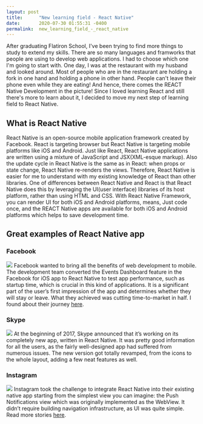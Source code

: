 ```yaml
---
layout: post
title:      "New learning field - React Native"
date:       2020-07-30 01:55:31 -0400
permalink:  new_learning_field_-_react_native
---
```


After graduating Flatiron School, I've been trying to find more things to study to extend my skills. There are so many languages and framworks that people are using to develop web applications. I had to choose which one I'm going to start with. One day, I was at the restaurant with my husband and looked around. Most of people who are in the restaurant are holding a fork in one hand and holding a phone in other hand. People can't leave their phone even while they are eating! 
And hence, there comes the REACT Native Development in the picture! Since I loved learning React and still there's more to learn about it, I decided to move my next step of learning field to React Native.


## What is React Native
React Native is an open-source mobile application framework created by Facebook. React is targeting browser but React Native is targeting mobile platforms like iOS and Android. Just like React, React Native applications are written using a mixture of JavaScript and JSX(XML-esque markup). Also the update cycle in React Native is the same as in React: when props or state change, React Native re-renders the views. Therefore, React Native is easier for me to understand with my existing knowledge of React than other libraries. One of differences between React Native and React  is that React Native does this by leveraging the UI(user interface) libraries of its host platform, rather than using HTML and CSS. 
With React Native Framework, you can render UI for both iOS and Android platforms, means, Just code once, and the REACT Native apps are available for both iOS and Android platforms which helps to save development time.

## Great examples of React Native app
### Facebook
![](https://i.imgur.com/6DSgkSh.jpg)
Facebook wanted to bring all the benefits of web development to mobile. 
The development team converted the Events Dashboard feature in the Facebook for iOS app to React Native to test app performance, such as startup time, which is crucial in this kind of applications. It is a significant part of the user’s first impression of the app and determines whether they will stay or leave. What they achieved was cutting time-to-market in half.
I found about their journey [here](https://engineering.fb.com/android/dive-into-react-native-performance/).

### Skype
![](https://i.imgur.com/FgwRQZa.jpg)
At the beginning of 2017, Skype announced that it’s working on its completely new app, written in React Native. It was pretty good information for all the users, as the fairly well-designed app had suffered from numerous issues. The new version got totally revamped, from the icons to the whole layout, adding a few neat features as well.

### Instagram
![](https://i.imgur.com/wEwcnmx.jpg)
Instagram took the challenge to integrate React Native into their existing native app starting from the simplest view you can imagine: the Push Notifications view which was originally implemented as the WebView. It didn’t require building navigation infrastructure, as UI was quite simple.
Read more stories [here](https://instagram-engineering.com/react-native-at-instagram-dd828a9a90c7#.3h4wir4zr).



